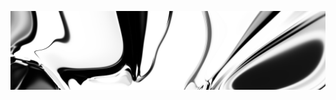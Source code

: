 [![neuralart][thumbnail]][link]

[thumbnail]: https://github.com/dstein64/dstein64/blob/neuralart_202101161136/neuralart-thumbnail.jpg?raw=true
[link]: https://github.com/dstein64/dstein64/blob/neuralart_202101161136/neuralart.png?raw=true
